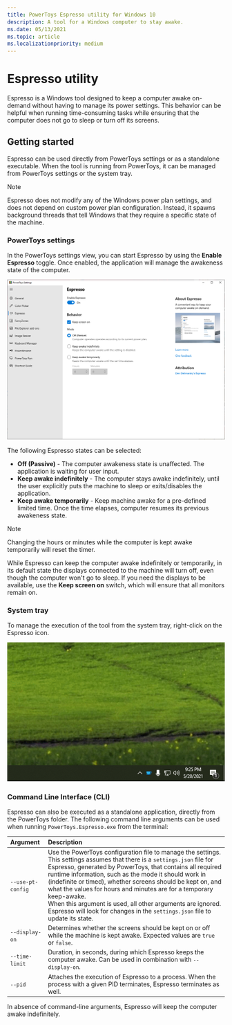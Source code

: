 ```yaml
---
title: PowerToys Espresso utility for Windows 10
description: A tool for a Windows computer to stay awake.
ms.date: 05/13/2021
ms.topic: article
ms.localizationpriority: medium
---
```


# Espresso utility

Espresso is a Windows tool designed to keep a computer awake on-demand without having to manage its power settings. This behavior can be helpful when running time-consuming tasks while ensuring that the computer does not go to sleep or turn off its screens.

## Getting started

Espresso can be used directly from PowerToys settings or as a standalone executable. When the tool is running from PowerToys, it can be managed from PowerToys settings or the system tray.

>[!NOTE]
>Espresso does not modify any of the Windows power plan settings, and does not depend on custom power plan configuration. Instead, it spawns background threads that tell Windows that they require a specific state of the machine.

### PowerToys settings

In the PowerToys settings view, you can start Espresso by using the **Enable Espresso** toggle. Once enabled, the application will manage the awakeness state of the computer.

![A screenshot of the Espresso settings](../images/pt-espresso.png)

The following Espresso states can be selected:

- **Off (Passive)** - The computer awakeness state is unaffected. The application is waiting for user input.
- **Keep awake indefinitely** - The computer stays awake indefinitely, until the user explicitly puts the machine to sleep or exits/disables the application.
- **Keep awake temporarily** - Keep machine awake for a pre-defined limited time. Once the time elapses, computer resumes its previous awakeness state.

>[!NOTE]
>Changing the hours or minutes while the computer is kept awake temporarily will reset the timer.

While Espresso can keep the computer awake indefinitely or temporarily, in its default state the displays connected to the machine will turn off, even though the computer won't go to sleep. If you need the displays to be available, use the **Keep screen on** switch, which will ensure that all monitors remain on.

### System tray

To manage the execution of the tool from the system tray, right-click on the Espresso icon.

![Espresso settings managed from the system tray on Windows 10](../images/pt-espresso-tray.gif)

### Command Line Interface (CLI)

Espresso can also be executed as a standalone application, directly from the PowerToys folder. The following command line arguments can be used when running `PowerToys.Espresso.exe` from the terminal:

| Argument          | Description |
|:------------------|:------------|
| `--use-pt-config` | Use the PowerToys configuration file to manage the settings. This settings assumes that there is a `settings.json` file for Espresso, generated by PowerToys, that contains all required runtime information, such as the mode it should work in (indefinite or timed), whether screens should be kept on, and what the values for hours and minutes are for a temporary keep-awake.<br/>When this argument is used, all other arguments are ignored. Espresso will look for changes in the `settings.json` file to update its state. |
| `--display-on`    | Determines whether the screens should be kept on or off while the machine is kept awake. Expected values are `true` or `false`. |
| `--time-limit`    | Duration, in seconds, during which Espresso keeps the computer awake. Can be used in combination with `--display-on`. |
| `--pid`           | Attaches the execution of Espresso to a process. When the process with a given PID terminates, Espresso terminates as well. |

In absence of command-line arguments, Espresso will keep the computer awake indefinitely.